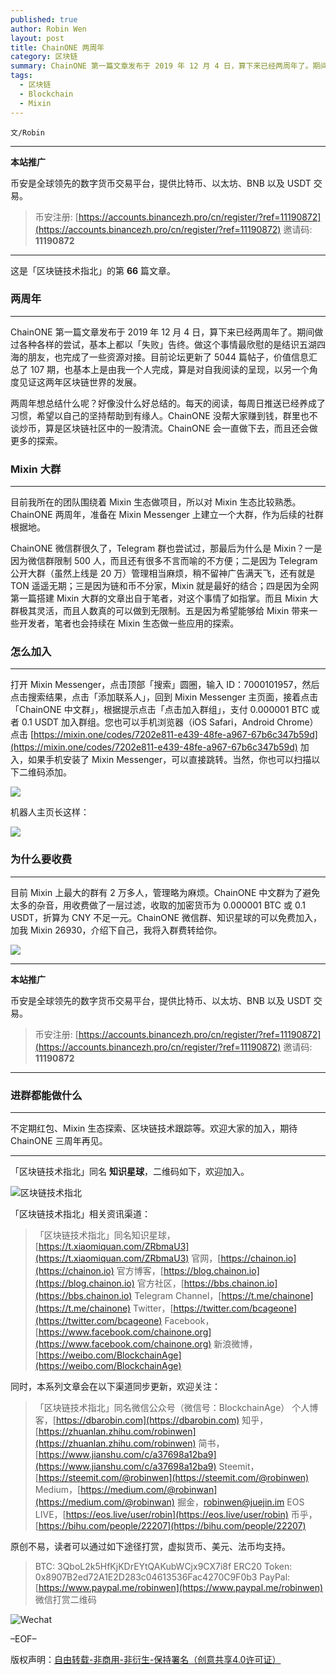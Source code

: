 ```yaml
---
published: true
author: Robin Wen
layout: post
title: ChainONE 两周年
category: 区块链
summary: ChainONE 第一篇文章发布于 2019 年 12 月 4 日，算下来已经两周年了。期间做过各种各样的尝试，基本上都以「失败」告终。做这个事情最欣慰的是结识五湖四海的朋友，也完成了一些资源对接。目前论坛更新了 5044 篇帖子，价值信息汇总了 107 期，也基本上是由我一个人完成，算是对自我阅读的呈现，以另一个角度见证这两年区块链世界的发展。两周年想总结什么呢？好像没什么好总结的。每天的阅读，每周日推送已经养成了习惯，希望以自己的坚持帮助到有缘人。ChainONE 没帮大家赚到钱，群里也不谈炒币，算是区块链社区中的一股清流。ChainONE 会一直做下去，而且还会做更多的探索。
tags:
  - 区块链
  - Blockchain
  - Mixin
---
```


`文/Robin`

***

**本站推广**

币安是全球领先的数字货币交易平台，提供比特币、以太坊、BNB 以及 USDT 交易。

> 币安注册: [https://accounts.binancezh.pro/cn/register/?ref=11190872](https://accounts.binancezh.pro/cn/register/?ref=11190872)
> 邀请码: **11190872**

***

这是「区块链技术指北」的第 **66** 篇文章。

### 两周年
***

ChainONE 第一篇文章发布于 2019 年 12 月 4 日，算下来已经两周年了。期间做过各种各样的尝试，基本上都以「失败」告终。做这个事情最欣慰的是结识五湖四海的朋友，也完成了一些资源对接。目前论坛更新了 5044 篇帖子，价值信息汇总了 107 期，也基本上是由我一个人完成，算是对自我阅读的呈现，以另一个角度见证这两年区块链世界的发展。

两周年想总结什么呢？好像没什么好总结的。每天的阅读，每周日推送已经养成了习惯，希望以自己的坚持帮助到有缘人。ChainONE 没帮大家赚到钱，群里也不谈炒币，算是区块链社区中的一股清流。ChainONE 会一直做下去，而且还会做更多的探索。

### Mixin 大群
***

目前我所在的团队围绕着 Mixin 生态做项目，所以对 Mixin 生态比较熟悉。ChainONE 两周年，准备在 Mixin Messenger 上建立一个大群，作为后续的社群根据地。

ChainONE 微信群很久了，Telegram 群也尝试过，那最后为什么是 Mixin？一是因为微信群限制 500 人，而且还有很多不言而喻的不方便；二是因为 Telegram 公开大群（虽然上线是 20 万）管理相当麻烦，稍不留神广告满天飞，还有就是 TON 遥遥无期；三是因为链和币不分家，Mixin 就是最好的结合；四是因为全网第一篇搭建 Mixin 大群的文章出自于笔者，对这个事情了如指掌。而且 Mixin 大群极其灵活，而且人数真的可以做到无限制。五是因为希望能够给 Mixin 带来一些开发者，笔者也会持续在 Mixin 生态做一些应用的探索。

### 怎么加入
***

打开 Mixin Messenger，点击顶部「搜索」圆圈，输入 ID：7000101957，然后点击搜索结果，点击「添加联系人」，回到 Mixin Messenger 主页面，接着点击「ChainONE 中文群」，根据提示点击「点击加入群组」，支付 0.000001 BTC 或者 0.1 USDT 加入群组。您也可以手机浏览器（iOS Safari，Android Chrome）点击 [https://mixin.one/codes/7202e811-e439-48fe-a967-67b6c347b59d](https://mixin.one/codes/7202e811-e439-48fe-a967-67b6c347b59d) 加入，如果手机安装了 Mixin Messenger，可以直接跳转。当然，你也可以扫描以下二维码添加。

![](https://cdn.dbarobin.com/w164ntd.png)

机器人主页长这样：

![](https://cdn.dbarobin.com/kh1748y.png)

### 为什么要收费
***

目前 Mixin 上最大的群有 2 万多人，管理略为麻烦。ChainONE 中文群为了避免太多的杂音，用收费做了一层过滤，收取的加密货币为 0.000001 BTC 或 0.1 USDT，折算为 CNY 不足一元。ChainONE 微信群、知识星球的可以免费加入，加我 Mixin 26930，介绍下自己，我将入群费转给你。

![](https://cdn.dbarobin.com/infvwfq.jpg)

***

**本站推广**

币安是全球领先的数字货币交易平台，提供比特币、以太坊、BNB 以及 USDT 交易。

> 币安注册: [https://accounts.binancezh.pro/cn/register/?ref=11190872](https://accounts.binancezh.pro/cn/register/?ref=11190872)
> 邀请码: **11190872**

***

### 进群都能做什么
***

不定期红包、Mixin 生态探索、区块链技术跟踪等。欢迎大家的加入，期待 ChainONE 三周年再见。

***

「区块链技术指北」同名 **知识星球**，二维码如下，欢迎加入。

![区块链技术指北](https://cdn.dbarobin.com/3YzonTR.png)

「区块链技术指北」相关资讯渠道：

> 「区块链技术指北」同名知识星球，[https://t.xiaomiquan.com/ZRbmaU3](https://t.xiaomiquan.com/ZRbmaU3)
> 官网，[https://chainon.io](https://chainon.io)
> 官方博客，[https://blog.chainon.io](https://blog.chainon.io)
> 官方社区，[https://bbs.chainon.io](https://bbs.chainon.io)
> Telegram Channel，[https://t.me/chainone](https://t.me/chainone)
> Twitter，[https://twitter.com/bcageone](https://twitter.com/bcageone)
> Facebook，[https://www.facebook.com/chainone.org](https://www.facebook.com/chainone.org)
> 新浪微博，[https://weibo.com/BlockchainAge](https://weibo.com/BlockchainAge)

同时，本系列文章会在以下渠道同步更新，欢迎关注：

> 「区块链技术指北」同名微信公众号（微信号：BlockchainAge）
> 个人博客，[https://dbarobin.com](https://dbarobin.com)
> 知乎，[https://zhuanlan.zhihu.com/robinwen](https://zhuanlan.zhihu.com/robinwen)
> 简书，[https://www.jianshu.com/c/a37698a12ba9](https://www.jianshu.com/c/a37698a12ba9)
> Steemit，[https://steemit.com/@robinwen](https://steemit.com/@robinwen)
> Medium，[https://medium.com/@robinwan](https://medium.com/@robinwan)
> 掘金，[robinwen@juejin.im](https://juejin.im/user/5673ccae60b2260ee435f89a/posts)
> EOS LIVE，[https://eos.live/user/robin](https://eos.live/user/robin)
> 币乎，[https://bihu.com/people/22207](https://bihu.com/people/22207)

原创不易，读者可以通过如下途径打赏，虚拟货币、美元、法币均支持。

> BTC: 3QboL2k5HfKjKDrEYtQAKubWCjx9CX7i8f
> ERC20 Token: 0x8907B2ed72A1E2D283c04613536Fac4270C9F0b3
> PayPal: [https://www.paypal.me/robinwen](https://www.paypal.me/robinwen)
> 微信打赏二维码

![Wechat](https://cdn.dbarobin.com/SzoNl5b.jpg)

–EOF–

版权声明：[自由转载-非商用-非衍生-保持署名（创意共享4.0许可证）](http://creativecommons.org/licenses/by-nc-nd/4.0/deed.zh)
